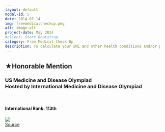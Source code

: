 ```yaml
---
layout: default
modal-id: 5
date: 2014-07-14
img: freemedicalcheckup.png
alt: image-alt
project-date: May 2024
#client: Start Bootstrap
category: Free Medical Check Up
description: To calculate your BMI and other health conditions and/or protect your future generations, please click on -> [here](https://codeinplace.stanford.edu/cip3/share/p6H5A3qEL1AoBPdbECPz).
---
```


<h2>★Honorable Mention</h2><h3>US Medicine and Disease Olympiad<br/>Hosted by International Medicine and Disease Olympiad</h3><br/><h4>International Rank: 113th</h4><img src='/images/usmdocerss.jpg'><br/>
<a href="https://www.usmdo.org/copy-of-usmdo-results">Source</a>